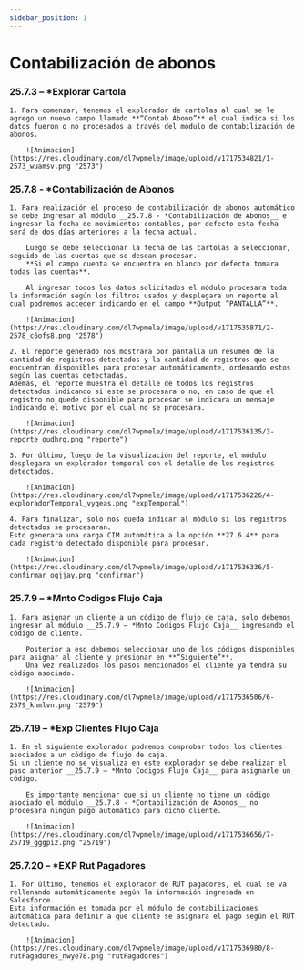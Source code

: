 ```yaml
---
sidebar_position: 1
---
```


# Contabilización de abonos

### __25.7.3 – *Explorar Cartola__

    1. Para comenzar, tenemos el explorador de cartolas al cual se le agrego un nuevo campo llamado **“Contab Abono”** el cual indica si los datos fueron o no procesados a través del módulo de contabilización de abonos.

        ![Animacion](https://res.cloudinary.com/dl7wpmele/image/upload/v1717534821/1-2573_wuamsv.png "2573")

### __25.7.8 - *Contabilización de Abonos__

    1. Para realización el proceso de contabilización de abonos automático se debe ingresar al módulo __25.7.8 - *Contabilización de Abonos__ e ingresar la fecha de movimientos contables, por defecto esta fecha será de dos días anteriores a la fecha actual. 

        Luego se debe seleccionar la fecha de las cartolas a seleccionar, seguido de las cuentas que se desean procesar.
        **Si el campo cuenta se encuentra en blanco por defecto tomara todas las cuentas**.
    
        Al ingresar todos los datos solicitados el módulo procesara toda la información según los filtros usados y desplegara un reporte al cual podremos acceder indicando en el campo **Output “PANTALLA”**. 

        ![Animacion](https://res.cloudinary.com/dl7wpmele/image/upload/v1717535871/2-2578_c6ofs8.png "2578")

    2. El reporte generado nos mostrara por pantalla un resumen de la cantidad de registros detectados y la cantidad de registros que se encuentran disponibles para procesar automáticamente, ordenando estos según las cuentas detectadas. 
    Además, el reporte muestra el detalle de todos los registros detectados indicando si este se procesara o no, en caso de que el registro no quede disponible para procesar se indicara un mensaje indicando el motivo por el cual no se procesara.
    
        ![Animacion](https://res.cloudinary.com/dl7wpmele/image/upload/v1717536135/3-reporte_oudhrg.png "reporte")

    3. Por último, luego de la visualización del reporte, el módulo desplegara un explorador temporal con el detalle de los registros detectados.
    
        ![Animacion](https://res.cloudinary.com/dl7wpmele/image/upload/v1717536226/4-exploradorTemporal_vyqeas.png "expTemporal")

    4. Para finalizar, solo nos queda indicar al módulo si los registros detectados se procesaran.
    Esto generara una carga CIM automática a la opción **27.6.4** para cada registro detectado disponible para procesar.

        ![Animacion](https://res.cloudinary.com/dl7wpmele/image/upload/v1717536336/5-confirmar_ogjjay.png "confirmar")

### __25.7.9 – *Mnto Codigos Flujo Caja__

    1. Para asignar un cliente a un código de flujo de caja, solo debemos ingresar al módulo __25.7.9 – *Mnto Codigos Flujo Caja__ ingresando el código de cliente.

        Posterior a eso debemos seleccionar uno de los códigos disponibles para asignar al cliente y presionar en **“Siguiente”**.
        Una vez realizados los pasos mencionados el cliente ya tendrá su código asociado.

        ![Animacion](https://res.cloudinary.com/dl7wpmele/image/upload/v1717536506/6-2579_knmlvn.png "2579")

### __25.7.19 – *Exp Clientes Flujo Caja__

    1. En el siguiente explorador podremos comprobar todos los clientes asociados a un código de flujo de caja.
    Si un cliente no se visualiza en este explorador se debe realizar el paso anterior __25.7.9 – *Mnto Codigos Flujo Caja__ para asignarle un código.

        Es importante mencionar que si un cliente no tiene un código asociado el módulo __25.7.8 - *Contabilización de Abonos__ no procesara ningún pago automático para dicho cliente.

        ![Animacion](https://res.cloudinary.com/dl7wpmele/image/upload/v1717536656/7-25719_gggpi2.png "25719")

### __25.7.20 – *EXP Rut Pagadores__

    1. Por último, tenemos el explorador de RUT pagadores, el cual se va rellenando automáticamente según la información ingresada en Salesforce.
    Esta información es tomada por el módulo de contabilizaciones automática para definir a que cliente se asignara el pago según el RUT detectado.

        ![Animacion](https://res.cloudinary.com/dl7wpmele/image/upload/v1717536980/8-rutPagadores_nwye78.png "rutPagadores")
    

        
    
        
    

    



    
    

